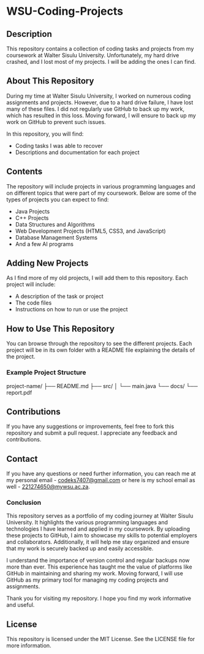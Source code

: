 # WSU-Coding-Projects

## Description
This repository contains a collection of coding tasks and projects from my coursework at Walter Sisulu University. Unfortunately, my hard drive crashed, and I lost most of my projects. I will be adding the ones I can find.

## About This Repository
During my time at Walter Sisulu University, I worked on numerous coding assignments and projects. However, due to a hard drive failure, I have lost many of these files. I did not regularly use GitHub to back up my work, which has resulted in this loss. Moving forward, I will ensure to back up my work on GitHub to prevent such issues.

In this repository, you will find:
- Coding tasks I was able to recover
- Descriptions and documentation for each project

## Contents
The repository will include projects in various programming languages and on different topics that were part of my coursework. Below are some of the types of projects you can expect to find:
- Java Projects
- C++ Projects
- Data Structures and Algorithms
- Web Development Projects (HTML5, CSS3, and JavaScript)
- Database Management Systems
- And a few AI programs

## Adding New Projects
As I find more of my old projects, I will add them to this repository. Each project will include:
- A description of the task or project
- The code files
- Instructions on how to run or use the project

## How to Use This Repository
You can browse through the repository to see the different projects. Each project will be in its own folder with a README file explaining the details of the project.

### Example Project Structure
project-name/
├── README.md
├── src/
│ └── main.java
└── docs/
└── report.pdf

## Contributions
If you have any suggestions or improvements, feel free to fork this repository and submit a pull request. I appreciate any feedback and contributions.

## Contact
If you have any questions or need further information, you can reach me at my personal email - codeks7407@gmail.com or here is my school email as well - 221274650@mywsu.ac.za.

### Conclusion
This repository serves as a portfolio of my coding journey at Walter Sisulu University. It highlights the various programming languages and technologies I have learned and applied in my coursework. By uploading these projects to GitHub, I aim to showcase my skills to potential employers and collaborators. Additionally, it will help me stay organized and ensure that my work is securely backed up and easily accessible.

I understand the importance of version control and regular backups now more than ever. This experience has taught me the value of platforms like GitHub in maintaining and sharing my work. Moving forward, I will use GitHub as my primary tool for managing my coding projects and assignments.

Thank you for visiting my repository. I hope you find my work informative and useful.

## License
This repository is licensed under the MIT License. See the LICENSE file for more information.
